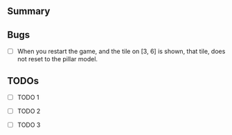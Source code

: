 
## Summary
<!-- Write a summary of what you did here -->

## Bugs
<!-- List bugs here -->
- [ ] When you restart the game, and the tile on [3, 6] is shown, that tile, does not reset to the pillar model.
<!-- - [ ] Bug 2 -->
<!-- - [ ] Bug 3 -->

## TODOs
<!-- List TODOs here -->
- [ ] TODO 1
- [ ] TODO 2
- [ ] TODO 3


